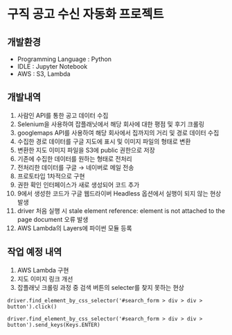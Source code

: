 # 구직 공고 수신 자동화 프로젝트
## 개발환경
- Programming Language : Python
- IDLE : Jupyter Notebook
- AWS : S3, Lambda

## 개발내역
01. 사람인 API를 통한 공고 데이터 수집
02. Selenium을 사용하여 잡플래닛에서 해당 회사에 대한 평점 및 후기 크롤링
03. googlemaps API를 사용하여 해당 회사에서 집까지의 거리 및 경로 데이터 수집
04. 수집한 경로 데이터를 구글 지도에 표시 및 이미지 파일의 형태로 변환
05. 변환한 지도 이미지 파일을 S3에 public 권한으로 저장
06. 기존에 수집한 데이터를 원하는 형태로 전처리
07. 전처리한 데이터를 구글 → 네이버로 메일 전송
08. 프로토타입 1차적으로 구현
09. 권한 확인 인터페이스가 새로 생성되어 코드 추가  
10. 9에서 생성한 코드가 구글 웹드라이버 Headless 옵션에서 실행이 되지 않는 현상 발생  
11. driver 처음 실행 시 stale element reference: element is not attached to the page document 오류 발생  
12. AWS Lambda의 Layers에 파이썬 모듈 등록

## 작업 예정 내역
01. AWS Lambda 구현
02. 지도 이미지 링크 개선
03. 잡플래닛 크롤링 과정 중 검색 버튼의 selecter를 찾지 못하는 현상
~~~
driver.find_element_by_css_selector('#search_form > div > div > button').click()
~~~
~~~
driver.find_element_by_css_selector('#search_form > div > div > button').send_keys(Keys.ENTER)
~~~
